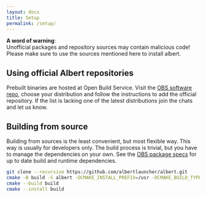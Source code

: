 ```yaml
---
layout: docs
title: Setup
permalink: /setup/
---
```

**A word of warning**:
<br>
Unofficial packages and repository sources may contain malicious code!
<br>
Please make sure to use the sources mentioned here to install albert.

## Using official Albert repositories

Prebuilt binaries are hosted at Open Build Service.
Visit the [OBS software repo](https://software.opensuse.org/download.html?project=home:manuelschneid3r&package=albert), choose your distribution and follow the instructions to add the official repository.
If the list is lacking one of the latest distributions join the chats and let us know.

## Building from source

Building from sources is the least convenient, but most flexible way.
This way is usually for developers only.
The build process is trivial, but you have to manage the dependencies on your own.
See the [OBS package specs](https://build.opensuse.org/package/show/home:manuelschneid3r/albert) for up to date build and runtime dependencies.

```bash
git clone --recursive https://github.com/albertlauncher/albert.git
cmake -B build -S albert -DCMAKE_INSTALL_PREFIX=/usr -DCMAKE_BUILD_TYPE=Debug
cmake --build build
cmake --install build
```
